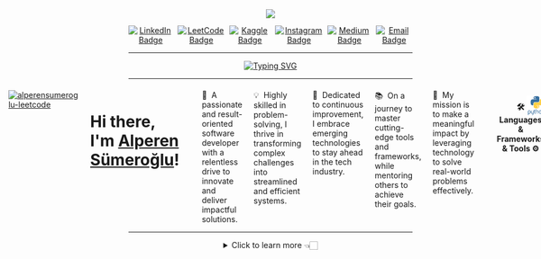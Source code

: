 <div id="header" align="center">
  <img src="https://media.giphy.com/media/SHjOSDkKZ18qOHA5B5/giphy.gif" width="60"/>

  <div id="badges" style="display: flex; justify-content: center; align-items: center; gap: 8px; margin-top: 10px;">
  <a href="https://www.linkedin.com/in/alperensumeroglu/">
    <img src="https://img.shields.io/badge/LinkedIn-blue?style=flat&logo=linkedin&logoColor=white" alt="LinkedIn Badge" style="height: 20px;"/>
  </a>
  <a href="https://leetcode.com/alperensumeroglu/">
    <img src="https://img.shields.io/badge/LeetCode-FFA116?style=flat&logo=leetcode&logoColor=black" alt="LeetCode Badge" style="height: 20px;"/>
  </a>
  <a href="https://www.kaggle.com/alperensmerolu">
    <img src="https://img.shields.io/badge/Kaggle-20BEFF?style=flat&logo=kaggle&logoColor=white" alt="Kaggle Badge" style="height: 20px;"/>
  </a>
  <a href="https://www.instagram.com/alperen_sumeroglu/">
    <img src="https://img.shields.io/badge/Instagram-E4405F?style=flat&logo=instagram&logoColor=white" alt="Instagram Badge" style="height: 20px;"/>
  </a>
  <a href="https://medium.com/@alperensumeroglu">
    <img src="https://img.shields.io/badge/Medium-black?style=flat&logo=medium&logoColor=white" alt="Medium Badge" style="height: 20px; width: 80px;"/>
  </a>
  <a href="mailto:alperensumeroglu@gmail.com">
    <img src="https://img.shields.io/badge/Email-D14836?style=flat&logo=gmail&logoColor=white" alt="Email Badge" style="height: 20px;"/>
  </a>
</div>

  </div>
</div>

---

<p align="center">
<a href="https://github.com/alperensumeroglu">
    <img src="https://readme-typing-svg.demolab.com?font=Georgia&size=14&duration=2000&pause=100&multiline=true&width=600&height=60&lines=Alperen+Sümeroğlu;Data+Scientist+%7C+Machine+Learning+Engineer+%7C+Computer+Engineering+Student;Artificial+Intelligence+%7C+Deep+Learning+%7C+Natural+Language+Processing&color=1E90FF" alt="Typing SVG" />
</a>
</p>

---

<div style="display: flex; justify-content: center; align-items: flex-start; gap: 20px; margin-top: 20px;">
  <!-- Daily.dev card -->
  <a href="https://app.daily.dev/alperensumeroglu">
    <img src="https://api.daily.dev/devcards/v2/AdGr8J8AzXW7kvWDM87LO.png?type=wide&r=hez" width="400" alt="Alperen Sümeroğlu's Dev Card"/>
</a>

<!-- LeetCode Stats Card -->
<a href="https://leetcode.com/u/alperensumeroglu/" target="_blank">
    <img src="https://leetcard.jacoblin.cool/alperensumeroglu?theme=dark&font=Karma&ext=heatmap" alt="alperensumeroglu-leetcode" width="320" />
</a>

<h1>  Hi there, I'm <a target="_blank" href="https://www.linkedin.com/in/alperensumeroglu/">Alperen Sümeroğlu</a>!  </h1>
<p align='center'>
</p>

<div size='20px'>🌟 &nbsp;A passionate and result-oriented software developer with a relentless drive to innovate and deliver impactful solutions.</div>
<div size='20px'>💡 &nbsp;Highly skilled in problem-solving, I thrive in transforming complex challenges into streamlined and efficient systems.</div>
<div size='20px'>🚀 &nbsp;Dedicated to continuous improvement, I embrace emerging technologies to stay ahead in the tech industry.</div>
<div size='20px'>📚 &nbsp;On a journey to master cutting-edge tools and frameworks, while mentoring others to achieve their goals.</div>
<div size='20px'>🎯 &nbsp;My mission is to make a meaningful impact by leveraging technology to solve real-world problems effectively.</div> 

---

<!-- Languages and Tools Section -->
<div>
  <h3 align="center" style="font-size: 14px;">🛠️ Languages & Frameworks & Tools ⚙️</h3>
</div>
  <div align="center" style="display: flex; justify-content: center; gap: 10px; margin-top: 10px;">
    <img src="https://github.com/devicons/devicon/blob/master/icons/python/python-original-wordmark.svg" title="Python" alt="Python" width="35" height="35"/>&nbsp;
    <img src="https://github.com/devicons/devicon/blob/master/icons/c/c-original.svg" title="C" alt="C" width="35" height="35"/>&nbsp;
    <img src="https://github.com/devicons/devicon/blob/master/icons/csharp/csharp-original.svg" title="C#" alt="C#" width="35" height="35"/>&nbsp;
  </div>
</div>

---

<details align="center">
  <summary>Click to learn more 👈🏻</summary>
   <p>
    
  <!-- My Stats Section -->
<div style="text-align: center; margin-top: 20px;">
  <h3 style="font-size: 18px; margin-bottom: 10px;">🔥 My Stats 🔥</h3>
  <!-- GitHub Stats -->
  <img align="center" src="https://github-readme-stats.vercel.app/api?username=alperensumeroglu&hide=stars&count_private=true&show_icons=true&theme=tokyonight&border_radius=20" alt="GitHub Stats" style="width: 225px;"/>

<!-- Most Used Languages -->
<img align="center" src="https://github-readme-stats.vercel.app/api/top-langs/?username=alperensumeroglu&layout=compact&show_icons=true&theme=tokyonight&border_radius=20" alt="Most Used Languages" style="width: 225px;"/>

<!-- Snake Animation -->
<img align="center" src="https://github.com/alperensumeroglu/alperensumeroglu/blob/main/github-contribution-grid-snake-dark.svg" alt="Contribution Snake" style="width: 385px;"/>
<!-- Profile Views -->
<p align="center" style="margin-top: 20px;">
  <img src="https://komarev.com/ghpvc/?username=alperensumeroglu&label=Profile%20views&color=0e75b6&style=flat" alt="Profile Views" style="width: 100px;"/>
</p>
<p align="center">
  <img src="https://streak-stats.demolab.com/?user=alperensumeroglu&theme=algolia" alt="GitHub Streak Stats" width="300" />
</p>
</div>








